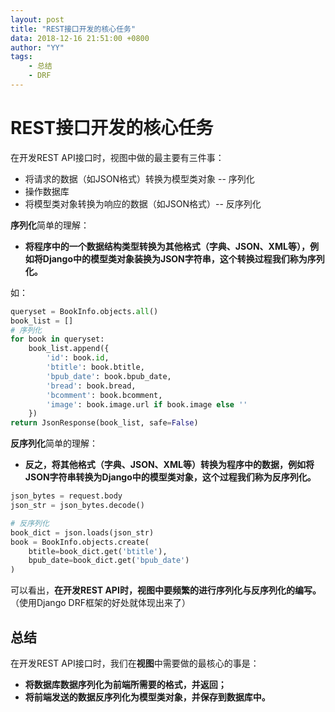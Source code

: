 ```yaml
---
layout: post
title: "REST接口开发的核心任务"
data: 2018-12-16 21:51:00 +0800
author: "YY"
tags:
    - 总结
    - DRF
---
```


# REST接口开发的核心任务

在开发REST API接口时，视图中做的最主要有三件事：

- 将请求的数据（如JSON格式）转换为模型类对象 -- 序列化
- 操作数据库
- 将模型类对象转换为响应的数据（如JSON格式）-- 反序列化



**序列化**简单的理解：

- **将程序中的一个数据结构类型转换为其他格式（字典、JSON、XML等），例如将Django中的模型类对象装换为JSON字符串，这个转换过程我们称为序列化。**

如：

```python
queryset = BookInfo.objects.all()
book_list = []
# 序列化
for book in queryset:
    book_list.append({
        'id': book.id,
        'btitle': book.btitle,
        'bpub_date': book.bpub_date,
        'bread': book.bread,
        'bcomment': book.bcomment,
        'image': book.image.url if book.image else ''
    })
return JsonResponse(book_list, safe=False)
```



**反序列化**简单的理解：

- **反之，将其他格式（字典、JSON、XML等）转换为程序中的数据，例如将JSON字符串转换为Django中的模型类对象，这个过程我们称为反序列化。**

```python
json_bytes = request.body
json_str = json_bytes.decode()

# 反序列化
book_dict = json.loads(json_str)
book = BookInfo.objects.create(
    btitle=book_dict.get('btitle'),
    bpub_date=book_dict.get('bpub_date')
)
```

可以看出，**在开发REST API时，视图中要频繁的进行序列化与反序列化的编写。**（使用Django DRF框架的好处就体现出来了）



## 总结

在开发REST API接口时，我们在**视图**中需要做的最核心的事是：

- **将数据库数据序列化为前端所需要的格式，并返回；**
- **将前端发送的数据反序列化为模型类对象，并保存到数据库中。**